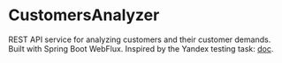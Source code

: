 # CustomersAnalyzer

REST API service for analyzing customers and their customer demands. Built with Spring Boot WebFlux. Inspired by the Yandex testing task: [doc](https://drive.google.com/file/d/1kM6j6VXLScDuJ0XHowXLSRD5vTTU699l/view?usp=sharing).
